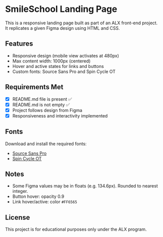 # SmileSchool Landing Page

This is a responsive landing page built as part of an ALX front-end project. It replicates a given Figma design using HTML and CSS.

## Features

- Responsive design (mobile view activates at 480px)
- Max content width: 1000px (centered)
- Hover and active states for links and buttons
- Custom fonts: Source Sans Pro and Spin Cycle OT

## Requirements Met

- [x] README.md file is present ✅
- [x] README.md is not empty ✅
- [x] Project follows design from Figma
- [x] Responsiveness and interactivity implemented

## Fonts

Download and install the required fonts:
- [Source Sans Pro](https://fonts.google.com/specimen/Source+Sans+Pro)
- [Spin Cycle OT](https://www.fontspace.com/spin-cycle-font-f39281)

## Notes

- Some Figma values may be in floats (e.g. 134.6px). Rounded to nearest integer.
- Button hover: opacity 0.9  
- Link hover/active: color `#FF6565`

## License

This project is for educational purposes only under the ALX program.
